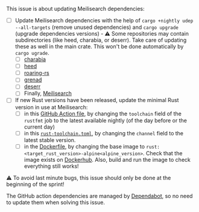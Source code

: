 This issue is about updating Meilisearch dependencies:
  - [ ] Update Meilisearch dependencies with the help of `cargo +nightly udep --all-targets` (remove unused dependencies) and `cargo upgrade` (upgrade dependencies versions) - ⚠️ Some repositories may contain subdirectories (like heed, charabia, or deserr). Take care of updating these as well in the main crate. This won't be done automatically by `cargo ugrade`.
    - [ ] [charabia](https://github.com/meilisearch/charabia/)
    - [ ] [heed](https://github.com/meilisearch/heed/)
    - [ ] [roaring-rs](https://github.com/RoaringBitmap/roaring-rs/)
    - [ ] [grenad](https://github.com/meilisearch/grenad/)
    - [ ] [deserr](https://github.com/meilisearch/deserr)
    - [ ] Finally, [Meilisearch](https://github.com/meilisearch/MeiliSearch)
  - [ ] If new Rust versions have been released, update the minimal Rust version in use at Meilisearch:
    - [ ] in this [GitHub Action file](https://github.com/meilisearch/meilisearch/blob/main/.github/workflows/test-suite.yml), by changing the `toolchain` field of the `rustfmt` job to the latest available nightly (of the day before or the current day)
    - [ ] in this [`rust-toolchain.toml`](https://github.com/meilisearch/meilisearch/blob/main/rust-toolchain.toml), by changing the `channel` field to the latest stable version.
    - [ ] in the [Dockerfile](https://github.com/meilisearch/meilisearch/blob/main/Dockerfile), by changing the base image to `rust:<target_rust_version>-alpine<alpine_version>`. Check that the image exists on [Dockerhub](https://hub.docker.com/_/rust/tags?page=1&name=alpine). Also, build and run the image to check everything still works!

⚠️ To avoid last minute bugs, this issue should only be done at the beginning of the sprint!

The GitHub action dependencies are managed by [Dependabot](https://github.com/meilisearch/meilisearch/blob/main/.github/dependabot.yml), so no need to update them when solving this issue.
